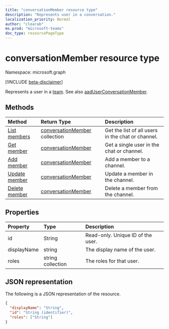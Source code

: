 ```yaml
---
title: "conversationMember resource type"
description: "Represents user in a conversation."
localization_priority: Normal
author: "clearab"
ms.prod: "microsoft-teams"
doc_type: resourcePageType
---
```


# conversationMember resource type

Namespace: microsoft.graph

[!INCLUDE [beta-disclaimer](../../includes/beta-disclaimer.md)]

Represents a user in a [team](team.md).
See also [aadUserConversationMember](aaduserconversationmember.md).

## Methods

| Method | Return Type | Description |
|:---------------|:--------|:----------|
|[List members](../Draftbr1-APIreference-v1.0-1/api-reference/v1.0/api/conversationmember-list.md)|[conversationMember](conversationMember.md) collection|Get the list of all users in the chat or channel.|
|[Get member](conversationMember-get.md)|[conversationMember](conversationMember.md)|Get a single user in the chat or channel.|
|[Add member](conversationMember-Add.md)|[conversationMember](conversationMember.md)|Add a member to a channel.|
|[Update member](conversationMember-update.md)|[conversationMember](conversationMember.md)|Update a member in the channel.|
|[Delete member](conversationMember.delete.md)|[conversationMember](conversationMember.md)|Delete a member from the channel.|

## Properties

| Property   | Type |Description|
|:---------------|:--------|:----------|
|id|String| Read-only. Unique ID of the user.|
|displayName| string | The display name of the user. |
|roles| string collection | The roles for that user. |

## JSON representation

The following is a JSON representation of the resource.

<!-- {
  "blockType": "resource",
  "optionalProperties": [

  ],
  "@odata.type": "microsoft.graph.conversationMember",
  "baseType": "",
  "keyProperty": "id"
}-->

```json
{
  "displayName": "String",
  "id": "String (identifier)",
  "roles": ["String"]
}
```

<!-- uuid: 16cd6b66-4b1a-43a1-adaf-3a886856ed98
2019-02-04 14:57:30 UTC -->
<!-- {
  "type": "#page.annotation",
  "description": "conversationMember resource",
  "keywords": "",
  "section": "documentation",
  "tocPath": ""
}-->
